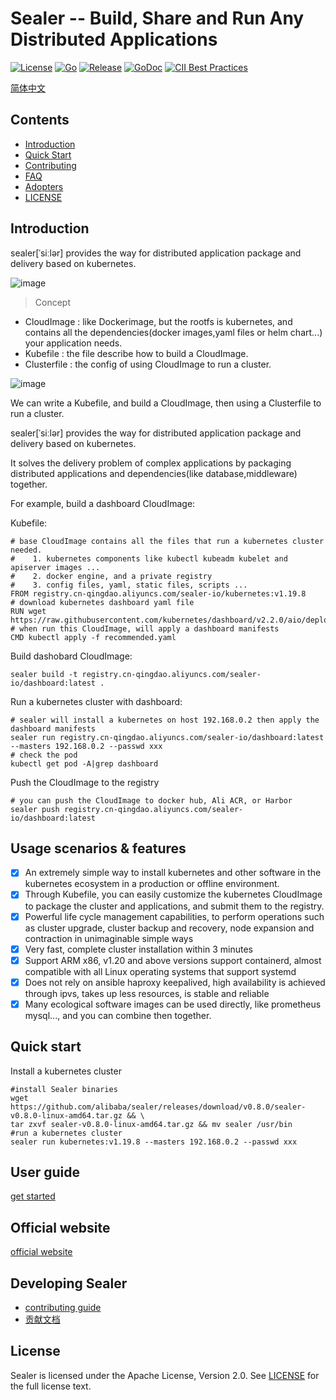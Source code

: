 # Sealer -- Build, Share and Run Any Distributed Applications

[![License](https://img.shields.io/badge/license-Apache%202-brightgreen.svg)](https://github.com/alibaba/sealer/blob/master/LICENSE)
[![Go](https://github.com/alibaba/sealer/actions/workflows/go.yml/badge.svg)](https://github.com/alibaba/sealer/actions/workflows/go.yml)
[![Release](https://github.com/alibaba/sealer/actions/workflows/release.yml/badge.svg)](https://github.com/alibaba/sealer/actions/workflows/release.yml)
[![GoDoc](https://godoc.org/github.com/alibaba/sealer?status.svg)](https://godoc.org/github.com/alibaba/sealer)
[![CII Best Practices](https://bestpractices.coreinfrastructure.org/projects/5205/badge)](https://bestpractices.coreinfrastructure.org/en/projects/5205)

[简体中文](./docs/README_zh.md)

## Contents

* [Introduction](#introduction)
* [Quick Start](#quick-start)
* [Contributing](./CONTRIBUTING.md)
* [FAQ](./FAQ.md)
* [Adopters](./Adopters.md)
* [LICENSE](LICENSE)

## Introduction

sealer[ˈsiːlər] provides the way for distributed application package and delivery based on kubernetes.

![image](https://user-images.githubusercontent.com/8912557/117263291-b88b8700-ae84-11eb-8b46-838292e85c5c.png)

> Concept

* CloudImage : like Dockerimage, but the rootfs is kubernetes, and contains all the dependencies(docker images,yaml files or helm chart...) your application needs.
* Kubefile : the file describe how to build a CloudImage.
* Clusterfile : the config of using CloudImage to run a cluster.

![image](https://user-images.githubusercontent.com/8912557/117400612-97cf3a00-af35-11eb-90b9-f5dc8e8117b5.png)

We can write a Kubefile, and build a CloudImage, then using a Clusterfile to run a cluster.

sealer[ˈsiːlər] provides the way for distributed application package and delivery based on kubernetes.

It solves the delivery problem of complex applications by packaging distributed applications and dependencies(like database,middleware) together.

For example, build a dashboard CloudImage:

Kubefile:

```shell script
# base CloudImage contains all the files that run a kubernetes cluster needed.
#    1. kubernetes components like kubectl kubeadm kubelet and apiserver images ...
#    2. docker engine, and a private registry
#    3. config files, yaml, static files, scripts ...
FROM registry.cn-qingdao.aliyuncs.com/sealer-io/kubernetes:v1.19.8
# download kubernetes dashboard yaml file
RUN wget https://raw.githubusercontent.com/kubernetes/dashboard/v2.2.0/aio/deploy/recommended.yaml
# when run this CloudImage, will apply a dashboard manifests
CMD kubectl apply -f recommended.yaml
```

Build dashobard CloudImage:

```shell script
sealer build -t registry.cn-qingdao.aliyuncs.com/sealer-io/dashboard:latest .
```

Run a kubernetes cluster with dashboard:

```shell script
# sealer will install a kubernetes on host 192.168.0.2 then apply the dashboard manifests
sealer run registry.cn-qingdao.aliyuncs.com/sealer-io/dashboard:latest --masters 192.168.0.2 --passwd xxx
# check the pod
kubectl get pod -A|grep dashboard
```

Push the CloudImage to the registry

```shell script
# you can push the CloudImage to docker hub, Ali ACR, or Harbor
sealer push registry.cn-qingdao.aliyuncs.com/sealer-io/dashboard:latest
```

## Usage scenarios & features

* [x] An extremely simple way to install kubernetes and other software in the kubernetes ecosystem in a production or offline environment.
* [x] Through Kubefile, you can easily customize the kubernetes CloudImage to package the cluster and applications, and submit them to the registry.
* [x] Powerful life cycle management capabilities, to perform operations such as cluster upgrade, cluster backup and recovery, node expansion and contraction in unimaginable simple ways
* [x] Very fast, complete cluster installation within 3 minutes
* [x] Support ARM x86, v1.20 and above versions support containerd, almost compatible with all Linux operating systems that support systemd
* [x] Does not rely on ansible haproxy keepalived, high availability is achieved through ipvs, takes up less resources, is stable and reliable
* [x] Many ecological software images can be used directly, like prometheus mysql..., and you can combine then together.

## Quick start

Install a kubernetes cluster

```shell script
#install Sealer binaries
wget https://github.com/alibaba/sealer/releases/download/v0.8.0/sealer-v0.8.0-linux-amd64.tar.gz && \
tar zxvf sealer-v0.8.0-linux-amd64.tar.gz && mv sealer /usr/bin
#run a kubernetes cluster
sealer run kubernetes:v1.19.8 --masters 192.168.0.2 --passwd xxx
```

## User guide

[get started](docs/site/src/docs/getting-started/quick-start.md)

## Official website

[official website](http://sealer.cool)

## Developing Sealer

* [contributing guide](./CONTRIBUTING.md)
* [贡献文档](./docs/contributing_zh.md)

## License

Sealer is licensed under the Apache License, Version 2.0. See [LICENSE](LICENSE) for the full license text.
